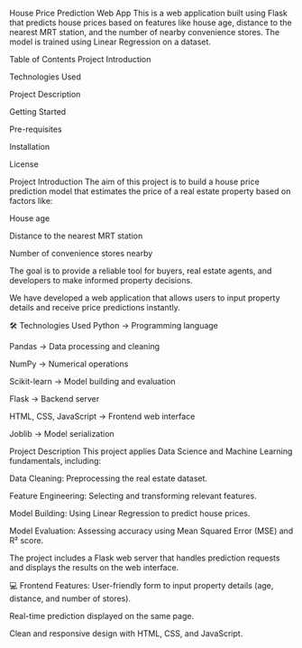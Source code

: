 House Price Prediction Web App
This is a web application built using Flask that predicts house prices based on features like house age, distance to the nearest MRT station, and the number of nearby convenience stores. The model is trained using Linear Regression on a dataset.

 Table of Contents
Project Introduction

Technologies Used

Project Description

Getting Started

Pre-requisites

Installation

License

Project Introduction
The aim of this project is to build a house price prediction model that estimates the price of a real estate property based on factors like:

House age

Distance to the nearest MRT station

Number of convenience stores nearby

The goal is to provide a reliable tool for buyers, real estate agents, and developers to make informed property decisions.

We have developed a web application that allows users to input property details and receive price predictions instantly.

🛠️ Technologies Used
Python → Programming language

Pandas → Data processing and cleaning

NumPy → Numerical operations

Scikit-learn → Model building and evaluation

Flask → Backend server

HTML, CSS, JavaScript → Frontend web interface

Joblib → Model serialization

Project Description
This project applies Data Science and Machine Learning fundamentals, including:

Data Cleaning: Preprocessing the real estate dataset.

Feature Engineering: Selecting and transforming relevant features.

Model Building: Using Linear Regression to predict house prices.

Model Evaluation: Assessing accuracy using Mean Squared Error (MSE) and R² score.

The project includes a Flask web server that handles prediction requests and displays the results on the web interface.

💻 Frontend Features:
User-friendly form to input property details (age, distance, and number of stores).

Real-time prediction displayed on the same page.

Clean and responsive design with HTML, CSS, and JavaScript.
